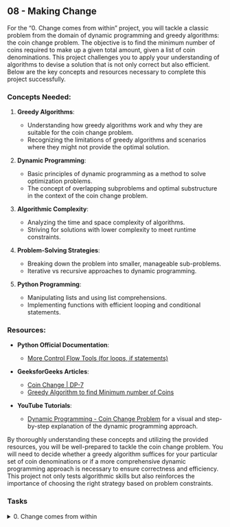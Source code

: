 ## 08 - Making Change

For the “0. Change comes from within” project, you will tackle a classic problem from the domain of dynamic programming and greedy algorithms: the coin change problem. The objective is to find the minimum number of coins required to make up a given total amount, given a list of coin denominations. This project challenges you to apply your understanding of algorithms to devise a solution that is not only correct but also efficient. Below are the key concepts and resources necessary to complete this project successfully.

### Concepts Needed:

1. **Greedy Algorithms**:
    
    - Understanding how greedy algorithms work and why they are suitable for the coin change problem.
    - Recognizing the limitations of greedy algorithms and scenarios where they might not provide the optimal solution.
2. **Dynamic Programming**:
    
    - Basic principles of dynamic programming as a method to solve optimization problems.
    - The concept of overlapping subproblems and optimal substructure in the context of the coin change problem.
3. **Algorithmic Complexity**:
    
    - Analyzing the time and space complexity of algorithms.
    - Striving for solutions with lower complexity to meet runtime constraints.
4. **Problem-Solving Strategies**:
    
    - Breaking down the problem into smaller, manageable sub-problems.
    - Iterative vs recursive approaches to dynamic programming.
5. **Python Programming**:
    
    - Manipulating lists and using list comprehensions.
    - Implementing functions with efficient looping and conditional statements.

### Resources:

- **Python Official Documentation**:
    
    - [More Control Flow Tools (for loops, if statements)](https://docs.python.org/3/tutorial/controlflow.html "More Control Flow Tools (for loops, if statements)")
- **GeeksforGeeks Articles**:
    
    - [Coin Change | DP-7](https://www.geeksforgeeks.org/coin-change-dp-7/ "Coin Change | DP-7")
    - [Greedy Algorithm to find Minimum number of Coins](https://www.geeksforgeeks.org/greedy-algorithm-to-find-minimum-number-of-coins/ "Greedy Algorithm to find Minimum number of Coins")
- **YouTube Tutorials**:
    
    - [Dynamic Programming - Coin Change Problem](https://www.youtube.com/watch?v=jgiZlGzXMBw "Dynamic Programming - Coin Change Problem") for a visual and step-by-step explanation of the dynamic programming approach.

By thoroughly understanding these concepts and utilizing the provided resources, you will be well-prepared to tackle the coin change problem. You will need to decide whether a greedy algorithm suffices for your particular set of coin denominations or if a more comprehensive dynamic programming approach is necessary to ensure correctness and efficiency. This project not only tests algorithmic skills but also reinforces the importance of choosing the right strategy based on problem constraints.

### Tasks

<details>
<summary>0. Change comes from within</summary>

Given a pile of coins of different values, determine the fewest number of coins needed to meet a given amount `total`.

- Prototype: `def makeChange(coins, total)`
- Return: fewest number of coins needed to meet `total`
    - If `total` is `0` or less, return `0`
    - If `total` cannot be met by any number of coins you have, return `-1`
- `coins` is a list of the values of the coins in your possession
- The value of a coin will always be an integer greater than `0`
- You can assume you have an infinite number of each denomination of coin in the list
- Your solution’s runtime will be evaluated in this task

```sh
carrie@ubuntu:~/0x08-making_change$ cat 0-main.py
#!/usr/bin/python3
"""
Main file for testing
"""

makeChange = __import__('0-making_change').makeChange

print(makeChange([1, 2, 25], 37))

print(makeChange([1256, 54, 48, 16, 102], 1453))

carrie@ubuntu:~/0x08-making_change$
```

```sh
carrie@ubuntu:~/0x08-making_change$ ./0-main.py
7
-1
carrie@ubuntu:~/0x08-making_change$
```

**Files:**
- `0-making_change.py`
</details>
